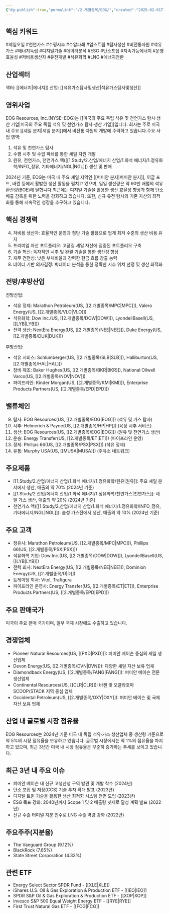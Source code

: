 ```yaml
---
{"dg-publish":true,"permalink":"/2.개별종목/EOG/","created":"2025-02-01T12:57:17.800+09:00","updated":"2025-07-29T21:37:04.623+09:00"}
---
```


## 핵심 키워드

#셰일오일 #천연가스 #수평시추 #수압파쇄 #업스트림 #탐사생산 #비전통자원 #석유가스 #에너지독립 #디지털기술 #데이터분석 #ESG #탄소포집 #지속가능에너지 #운영효율성 #저비용생산자 #유전개발 #석유화학 #LNG #에너지전환

## 산업섹터

섹터: [[에너지\|에너지]]
산업: [[석유가스탐사및생산\|석유가스탐사및생산]]

## 영위사업

EOG Resources, Inc.(NYSE: EOG)는 [[미국의 주요 독립 석유 및 천연가스 탐사·생산 기업\|미국의 주요 독립 석유 및 천연가스 탐사·생산 기업]]입니다. 회사는 주로 미국 내 주요 [[셰일 분지\|셰일 분지]]에서 비전통 자원의 개발에 주력하고 있습니다.주요 사업 영역:

1. 석유 및 천연가스 탐사
2. 수평 시추 및 수압 파쇄를 통한 셰일 자원 개발
3. 원유, 천연가스, 천연가스 액([[1.Study/2.산업/에너지 산업/1.화석 에너지/1.정유화학/INFO_정유, 기타에너지/NGL\|NGL]]) 생산 및 판매

2024년 기준, EOG는 미국 내 주요 셰일 지역인 [[퍼미안 분지\|퍼미안 분지]], 이글 포드, 바켄 등에서 활발한 생산 활동을 펼치고 있으며, 일일 생산량은 약 90만 배럴의 석유 환산량(BOE)에 달합니다.최근에는 디지털 기술을 활용한 생산 효율성 향상과 함께 탄소 배출 감축을 위한 노력을 강화하고 있습니다. 또한, 신규 유전 탐사와 기존 자산의 최적화를 통해 지속적인 성장을 추구하고 있습니다.

## 핵심 경쟁력

4. 저비용 생산자: 효율적인 운영과 첨단 기술 활용으로 업계 최저 수준의 생산 비용 유지
5. 프리미엄 자산 포트폴리오: 고품질 셰일 자산에 집중된 포트폴리오 구축
6. 기술 혁신: 독자적인 시추 및 완결 기술을 통한 생산성 향상
7. 재무 건전성: 낮은 부채비율과 강력한 현금 흐름 창출 능력
8. 데이터 기반 의사결정: 빅데이터 분석을 통한 정확한 시추 위치 선정 및 생산 최적화

## 전방/후방산업

전방산업:

- 석유 정제: Marathon Petroleum(US, [[2.개별종목/MPC\|MPC]]), Valero Energy(US, [[2.개별종목/VLO\|VLO]])
- 석유화학: Dow Inc.(US, [[2.개별종목/DOW\|DOW]]), LyondellBasell(US, [[LYB\|LYB]])
- 전력 생산: NextEra Energy(US, [[2.개별종목/NEE\|NEE]]), Duke Energy(US, [[2.개별종목/DUK\|DUK]])

후방산업:

- 석유 서비스: Schlumberger(US, [[2.개별종목/SLB\|SLB]]), Halliburton(US, [[2.개별종목/HAL\|HAL]])
- 장비 제조: Baker Hughes(US, [[2.개별종목/BKR\|BKR]]), National Oilwell Varco(US, [[2.개별종목/NOV\|NOV]])
- 파이프라인: Kinder Morgan(US, [[2.개별종목/KMI\|KMI]]), Enterprise Products Partners(US, [[2.개별종목/EPD\|EPD]])

## 밸류체인

9. 탐사: EOG Resources(US, [[2.개별종목/EOG\|EOG]]) (석유 및 가스 탐사)
10. 시추: Helmerich & Payne(US, [[2.개별종목/HP\|HP]]) (육상 시추 서비스)
11. 생산: EOG Resources(US, [[2.개별종목/EOG\|EOG]]) (원유 및 천연가스 생산)
12. 운송: Energy Transfer(US, [[2.개별종목/ET\|ET]]) (파이프라인 운영)
13. 정제: Phillips 66(US, [[2.개별종목/PSX\|PSX]]) (석유 정제)
14. 유통: Murphy USA(US, [[MUSA\|MUSA]]) (주유소 네트워크)

## 주요제품

- [[1.Study/2.산업/에너지 산업/1.화석 에너지/1.정유화학/원유\|원유]]: 주요 셰일 분지에서 생산, 매출의 약 70% (2024년 기준)
- [[1.Study/2.산업/에너지 산업/1.화석 에너지/1.정유화학/천연가스\|천연가스]]: 셰일 가스 생산, 매출의 약 20% (2024년 기준)
- 천연가스 액([[1.Study/2.산업/에너지 산업/1.화석 에너지/1.정유화학/INFO_정유, 기타에너지/NGL\|NGL]]): 습성 가스전에서 생산, 매출의 약 10% (2024년 기준)

## 주요 고객

- 정유사: Marathon Petroleum(US, [[2.개별종목/MPC\|MPC]]), Phillips 66(US, [[2.개별종목/PSX\|PSX]])
- 석유화학 기업: Dow Inc.(US, [[2.개별종목/DOW\|DOW]]), LyondellBasell(US, [[LYB\|LYB]])
- 전력 회사: NextEra Energy(US, [[2.개별종목/NEE\|NEE]]), Dominion Energy(US, [[2.개별종목/D\|D]])
- 트레이딩 회사: Vitol, Trafigura
- 파이프라인 운영사: Energy Transfer(US, [[2.개별종목/ET\|ET]]), Enterprise Products Partners(US, [[2.개별종목/EPD\|EPD]])

## 주요 판매국가

미국이 주요 판매 국가이며, 일부 국제 시장에도 수출하고 있습니다.

## 경쟁업체

- Pioneer Natural Resources(US, [[PXD\|PXD]]): 퍼미안 베이슨 중심의 셰일 생산업체
- Devon Energy(US, [[2.개별종목/DVN\|DVN]]): 다양한 셰일 자산 보유 업체
- Diamondback Energy(US, [[2.개별종목/FANG\|FANG]]): 퍼미안 베이슨 전문 생산업체
- Continental Resources(US, [[CLR\|CLR]]): 바켄 및 오클라호마 SCOOP/STACK 지역 중심 업체
- Occidental Petroleum(US, [[2.개별종목/OXY\|OXY]]): 퍼미안 베이슨 및 국제 자산 보유 업체

## 산업 내 글로벌 시장 점유율

EOG Resources는 2024년 기준 미국 내 독립 석유·가스 생산업체 중 생산량 기준으로 약 5%의 시장 점유율을 보유하고 있습니다. 글로벌 시장에서는 약 1%의 점유율을 차지하고 있으며, 최근 3년간 미국 내 시장 점유율은 꾸준히 증가하는 추세를 보이고 있습니다.

## 최근 3년 내 주요 이슈

- 퍼미안 베이슨 내 신규 고생산성 구역 발견 및 개발 착수 (2024년)
- 탄소 포집 및 저장(CCS) 기술 투자 확대 발표 (2023년)
- 디지털 트윈 기술을 활용한 생산 최적화 시스템 전면 도입 (2023년)
- ESG 목표 강화: 2040년까지 Scope 1 및 2 배출량 넷제로 달성 계획 발표 (2022년)
- 신규 수출 터미널 지분 인수로 LNG 수출 역량 강화 (2022년)

## 주요주주(지분율)

- The Vanguard Group (9.12%)
- BlackRock (7.65%)
- State Street Corporation (4.33%)

## 관련 ETF

- Energy Select Sector SPDR Fund - [[XLE\|XLE]]
- iShares U.S. Oil & Gas Exploration & Production ETF - [[IEO\|IEO]]
- SPDR S&P Oil & Gas Exploration & Production ETF - [[XOP\|XOP]]
- Invesco S&P 500 Equal Weight Energy ETF - [[RYE\|RYE]]
- First Trust Natural Gas ETF - [[FCG\|FCG]]